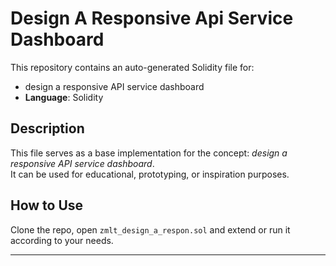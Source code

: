 # Design A Responsive Api Service Dashboard

This repository contains an auto-generated Solidity file for:

- design a responsive API service dashboard
- **Language**: Solidity

## Description

This file serves as a base implementation for the concept: *design a responsive API service dashboard*.  
It can be used for educational, prototyping, or inspiration purposes.

## How to Use

Clone the repo, open `zmlt_design_a_respon.sol` and extend or run it according to your needs.

---


